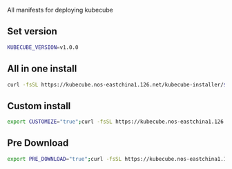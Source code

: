 All manifests for deploying kubecube

## Set version
```bash
KUBECUBE_VERSION=v1.0.0
```

## All in one install
```bash
curl -fsSL https://kubecube.nos-eastchina1.126.net/kubecube-installer/${KUBECUBE_VERSION}/entry.sh | bash
```

## Custom install
```bash
export CUSTOMIZE="true";curl -fsSL https://kubecube.nos-eastchina1.126.net/kubecube-installer/${KUBECUBE_VERSION}/entry.sh | bash
```

## Pre Download
```bash
export PRE_DOWNLOAD="true";curl -fsSL https://kubecube.nos-eastchina1.126.net/kubecube-installer/${KUBECUBE_VERSION}/entry.sh | bash
```